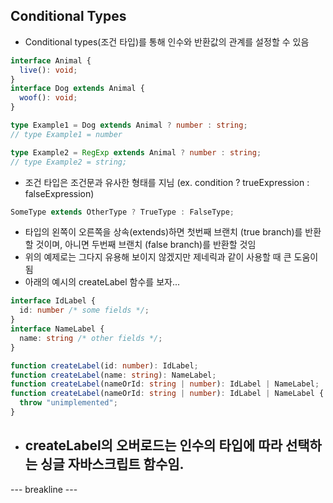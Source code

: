 ## Conditional Types

- Conditional types(조건 타입)를 통해 인수와 반환값의 관계를 설정할 수 있음

```typescript
interface Animal {
  live(): void;
}
interface Dog extends Animal {
  woof(): void;
}

type Example1 = Dog extends Animal ? number : string;
// type Example1 = number

type Example2 = RegExp extends Animal ? number : string;
// type Example2 = string;
```

- 조건 타입은 조건문과 유사한 형태를 지님 (ex. condition ? trueExpression : falseExpression)

```typescript
SomeType extends OtherType ? TrueType : FalseType;
```

- 타입의 왼쪽이 오른쪽을 상속(extends)하면 첫번째 브랜치 (true branch)를 반환할 것이며, 아니면 두번째 브랜치 (false branch)를 반환할 것임
- 위의 예제로는 그다지 유용해 보이지 않겠지만 제네릭과 같이 사용할 때 큰 도움이 됨
- 아래의 예시의 createLabel 함수를 보자...

```typescript
interface IdLabel {
  id: number /* some fields */;
}
interface NameLabel {
  name: string /* other fields */;
}

function createLabel(id: number): IdLabel;
function createLabel(name: string): NameLabel;
function createLabel(nameOrId: string | number): IdLabel | NameLabel;
function createLabel(nameOrId: string | number): IdLabel | NameLabel {
  throw "unimplemented";
}
```

- createLabel의 오버로드는 인수의 타입에 따라 선택하는 싱글 자바스크립트 함수임.
  -

--- breakline ---

```typescript

```
